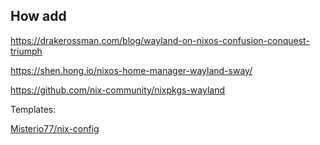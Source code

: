 ## How add

https://drakerossman.com/blog/wayland-on-nixos-confusion-conquest-triumph

https://shen.hong.io/nixos-home-manager-wayland-sway/

https://github.com/nix-community/nixpkgs-wayland

Templates:

[Misterio77/nix-config](https://github.com/Misterio77/nix-config)